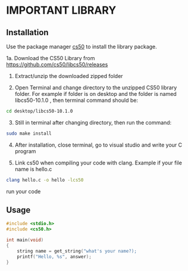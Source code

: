 # IMPORTANT LIBRARY

## Installation

Use the package manager [cs50](https://manual.cs50.io/) to install the library package.

1a. Download the CS50 Library from https://github.com/cs50/libcs50/releases

1. Extract/unzip the downloaded zipped folder

2. Open Terminal and change directory to the unzipped CS50 library folder. For example if folder is on desktop and the folder is named libcs50-10.1.0 , then terminal command should be:

```bash
cd desktop/libcs50-10.1.0
```

3. Still in terminal after changing directory, then run the command:

```bash
sudo make install
```

4. After installation, close terminal, go to visual studio and write your C program

5. Link cs50 when compiling your code with clang. Example if your file name is hello.c

```bash
clang hello.c -o hello -lcs50
```

run your code

## Usage

```c
#include <stdio.h>
#include <cs50.h>

int main(void)
{
    string name = get_string("what's your name?);
    printf("Hello, %s", answer);
}
```
